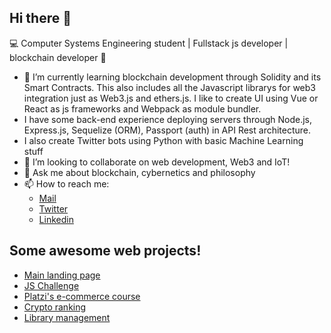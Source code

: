 ## Hi there 👋

💻 Computer Systems Engineering student | Fullstack js developer | blockchain  developer 🧠 

- 🌱 I’m currently learning blockchain development through Solidity and its Smart Contracts. This also includes all the Javascript librarys for web3 integration just as Web3.js and ethers.js. I like to create UI using Vue or React as js frameworks and Webpack as module bundler.
- I have some back-end experience deploying servers through Node.js, Express.js, Sequelize (ORM), Passport (auth) in API Rest architecture.
- I also create Twitter bots using Python with basic Machine Learning stuff
- 👯 I’m looking to collaborate on web development, Web3 and IoT!
- 💬 Ask me about blockchain, cybernetics and philosophy 
- 📫 How to reach me: 
    - [Mail](rodrx20@gmail.com)
    - [Twitter](https://twitter.com/rdrx_)
    - [Linkedin](https://www.linkedin.com/in/rodrx20/)

## Some awesome web projects!

* [Main landing page](https://rdr-x.github.io/static/ES/index.html)
* [JS Challenge](https://rdr-x.github.io/JS-practico-platzi/index.html)
* [Platzi's e-commerce course](https://rdr-x.github.io/E-commerce-practico-platzi/public/templates/index.html)
* [Crypto ranking](https://crypto-rank.netlify.app/)
* [Library management](https://immense-garden-99230.herokuapp.com/)